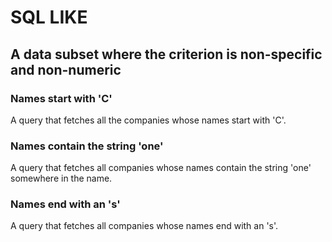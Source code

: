 # SQL LIKE
## A data subset where the criterion is non-specific and non-numeric

### Names start with 'C'
A query that fetches all the companies whose names start with 'C'.

### Names contain the string 'one'
A query that fetches all companies whose names contain the string 'one' somewhere in the name.

### Names end with an 's'
A query that fetches all companies whose names end with an 's'.
